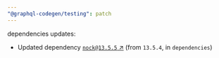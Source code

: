 ```yaml
---
"@graphql-codegen/testing": patch
---
```

dependencies updates:
  - Updated dependency [`nock@13.5.5` ↗︎](https://www.npmjs.com/package/nock/v/13.5.5) (from `13.5.4`, in `dependencies`)
